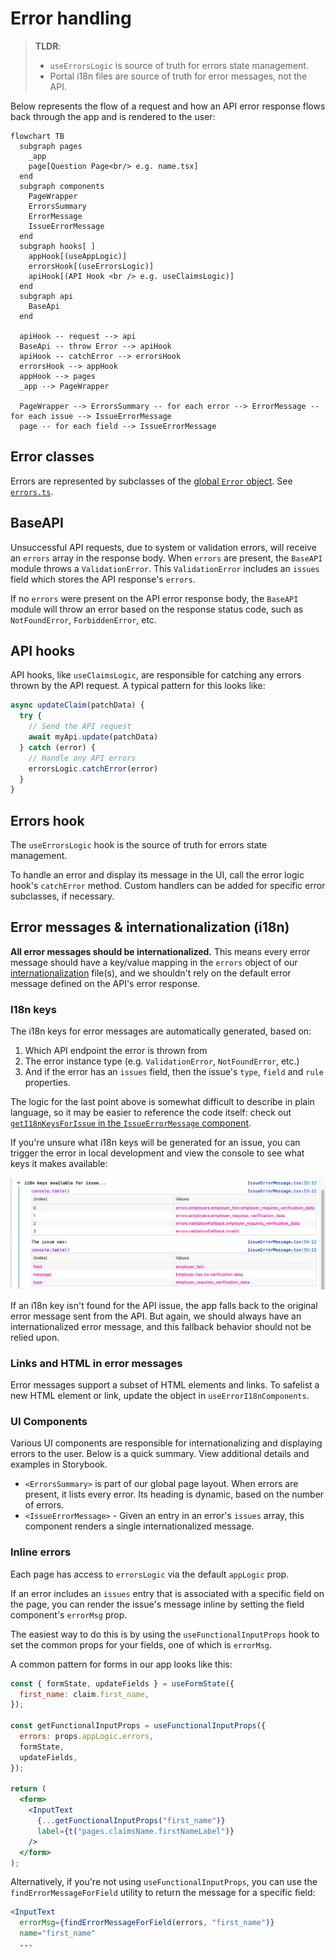 # Error handling

> **TLDR**:
>
> - `useErrorsLogic` is source of truth for errors state management.
> - Portal i18n files are source of truth for error messages, not the API.

Below represents the flow of a request and how an API error response flows back through the app and is rendered to the user:

```mermaid
flowchart TB
  subgraph pages
    _app
    page[Question Page<br/> e.g. name.tsx]
  end
  subgraph components
    PageWrapper
    ErrorsSummary
    ErrorMessage
    IssueErrorMessage
  end
  subgraph hooks[ ]
    appHook[(useAppLogic)]
    errorsHook[(useErrorsLogic)]
    apiHook[(API Hook <br /> e.g. useClaimsLogic)]
  end
  subgraph api
    BaseApi
  end

  apiHook -- request --> api
  BaseApi -- throw Error --> apiHook
  apiHook -- catchError --> errorsHook
  errorsHook --> appHook
  appHook --> pages
  _app --> PageWrapper

  PageWrapper --> ErrorsSummary -- for each error --> ErrorMessage -- for each issue --> IssueErrorMessage
  page -- for each field --> IssueErrorMessage
```

## Error classes

Errors are represented by subclasses of the [global `Error` object](https://developer.mozilla.org/en-US/docs/web/javascript/reference/global_objects/error). See [`errors.ts`](../../portal/src/errors.ts).

## BaseAPI

Unsuccessful API requests, due to system or validation errors, will receive an `errors` array in the response body. When `errors` are present, the `BaseAPI` module throws a `ValidationError`. This `ValidationError` includes an `issues` field which stores the API response's `errors`.

If no `errors` were present on the API error response body, the `BaseAPI` module will throw an error based on the response status code, such as `NotFoundError`, `ForbiddenError`, etc.

## API hooks

API hooks, like `useClaimsLogic`, are responsible for catching any errors thrown by the API request. A typical pattern for this looks like:

```js
async updateClaim(patchData) {
  try {
    // Send the API request
    await myApi.update(patchData)
  } catch (error) {
    // Handle any API errors
    errorsLogic.catchError(error)
  }
}
```

## Errors hook

The `useErrorsLogic` hook is the source of truth for errors state management.

To handle an error and display its message in the UI, call the error logic hook's `catchError` method. Custom handlers can be added for specific error subclasses, if necessary.

## Error messages & internationalization (i18n)

**All error messages should be internationalized.** This means every error message should have a key/value mapping in the `errors` object of our [internationalization](./internationalization.md) file(s), and we shouldn't rely on the default error message defined on the API's error response.

### I18n keys

The i18n keys for error messages are automatically generated, based on:

1. Which API endpoint the error is thrown from
1. The error instance type (e.g. `ValidationError`, `NotFoundError`, etc.)
1. And if the error has an `issues` field, then the issue's `type`, `field` and `rule` properties.

The logic for the last point above is somewhat difficult to describe in plain language, so it may be easier to reference the code itself: check out [`getI18nKeysForIssue` in the `IssueErrorMessage` component](../../portal/src/components/IssueErrorMessage.tsx).

If you're unsure what i18n keys will be generated for an issue, you can trigger the error in local development and view the console to see what keys it makes available:

![Missing i18n keys](./assets/missing-i18n-key-log.png)

If an i18n key isn't found for the API issue, the app falls back to the original error message sent from the API. But again, we should always have an internationalized error message, and this fallback behavior should not be relied upon.

### Links and HTML in error messages

Error messages support a subset of HTML elements and links. To safelist a new HTML element or link, update the object in `useErrorI18nComponents`.

### UI Components

Various UI components are responsible for internationalizing and displaying errors to the user. Below is a quick summary. View additional details and examples in Storybook.

- `<ErrorsSummary>` is part of our global page layout. When errors are present, it lists every error. Its heading is dynamic, based on the number of errors.
- `<IssueErrorMessage>` - Given an entry in an error's `issues` array, this component renders a single internationalized message.

### Inline errors

Each page has access to `errorsLogic` via the default `appLogic` prop.

If an error includes an `issues` entry that is associated with a specific field on the page, you can render the issue's message inline by setting the field component's `errorMsg` prop.

The easiest way to do this is by using the `useFunctionalInputProps` hook to set the common props for your fields, one of which is `errorMsg`.

A common pattern for forms in our app looks like this:

```jsx
const { formState, updateFields } = useFormState({
  first_name: claim.first_name,
});

const getFunctionalInputProps = useFunctionalInputProps({
  errors: props.appLogic.errors,
  formState,
  updateFields,
});

return (
  <form>
    <InputText
      {...getFunctionalInputProps("first_name")}
      label={t("pages.claimsName.firstNameLabel")}
    />
  </form>
);
```

Alternatively, if you're not using `useFunctionalInputProps`, you can use the `findErrorMessageForField` utility to return the message for a specific field:

```jsx
<InputText
  errorMsg={findErrorMessageForField(errors, "first_name")}
  name="first_name"
  ...
```
